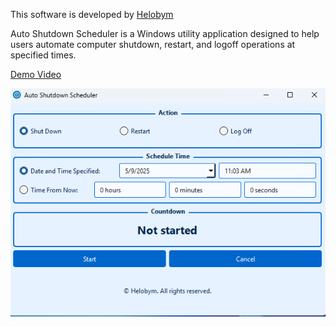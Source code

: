 This software is developed by [Helobym](https://helobym.com)

Auto Shutdown Scheduler is a Windows utility application designed to help users automate computer shutdown, restart, and logoff operations at specified times.

[Demo Video](https://youtu.be/ugxc0ppeY-s)

![Screenshot Preview](auto-shutdown-restart-logoff-scheduler1.png)
